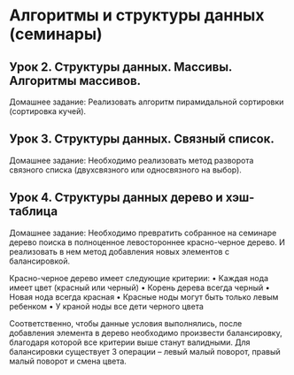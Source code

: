 # Алгоритмы и структуры данных (семинары)

## Урок 2. Структуры данных. Массивы. Алгоритмы массивов.

Домашнее задание: Реализовать алгоритм пирамидальной сортировки (сортировка кучей).

## Урок 3. Структуры данных. Связный список.

Домашнее задание: Необходимо реализовать метод разворота связного списка (двухсвязного или односвязного на выбор).

## Урок 4. Структуры данных дерево и хэш-таблица

Домашнее задание: Необходимо превратить собранное на семинаре дерево поиска в полноценное левостороннее красно-черное дерево. И реализовать в нем метод добавления новых элементов с балансировкой.

Красно-черное дерево имеет следующие критерии:
• Каждая нода имеет цвет (красный или черный)
• Корень дерева всегда черный
• Новая нода всегда красная
• Красные ноды могут быть только левым ребенком
• У краной ноды все дети черного цвета

Соответственно, чтобы данные условия выполнялись, после добавления элемента в дерево необходимо произвести балансировку, благодаря которой все критерии выше станут валидными. Для балансировки существует 3 операции – левый малый поворот, правый малый поворот и смена цвета.